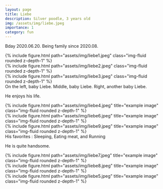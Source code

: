 ```yaml
---
layout: page
title: Liebe
description: Silver poodle, 3 years old
img: /assets/img/liebe.jpeg
importance: 1
category: fun
---
```


Bday 2020.06.20.
Being family since 2020.08.

<div class="row">
    <div class="col-sm mt-3 mt-md-0">
        {% include figure.html path="assets/img/liebe1.jpeg"  class="img-fluid rounded z-depth-1" %}
    </div>
    <div class="col-sm mt-3 mt-md-0">
        {% include figure.html path="assets/img/liebe2.jpeg"  class="img-fluid rounded z-depth-1" %}
    </div>
    <div class="col-sm mt-3 mt-md-0">
        {% include figure.html path="assets/img/liebe3.jpeg"  class="img-fluid rounded z-depth-1" %}
    </div>
</div>
<div class="caption">
    On the left, baby Liebe. Middle, baby Liebe. Right, another baby Liebe.
</div>

He enjoys his life.


<div class="row justify-content-sm-center">
    <div class="col-sm mt-3 mt-md-0">
        {% include figure.html path="assets/img/liebe4.jpeg" title="example image" class="img-fluid rounded z-depth-1" %}
    </div>
    <div class="col-sm mt-3 mt-md-0">
        {% include figure.html path="assets/img/liebe6.jpeg" title="example image" class="img-fluid rounded z-depth-1" %}
    </div>
    <div class="col-sm mt-3 mt-md-0">
        {% include figure.html path="assets/img/liebe9.jpeg" title="example image" class="img-fluid rounded z-depth-1" %}
    </div>
</div>
<div class="caption">
    His favorites : Sleeping, Eating meat, and Running
</div>


He is quite handsome.

<div class="row justify-content-sm-center">
    <div class="col-sm-8 mt-3 mt-md-0">
        {% include figure.html path="assets/img/liebe7.jpeg" title="example image" class="img-fluid rounded z-depth-1" %}
    </div>
    <div class="col-sm-4 mt-3 mt-md-0">
        {% include figure.html path="assets/img/liebe8.jpeg" title="example image" class="img-fluid rounded z-depth-1" %}
    </div>
    <div class="col-sm-8 mt-8 mt-md-0">
        {% include figure.html path="assets/img/liebe5.jpeg" title="example image" class="img-fluid rounded z-depth-1" %}
    </div>
</div>

